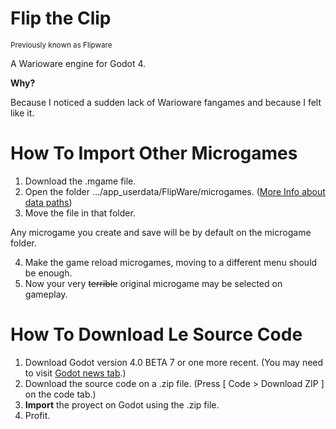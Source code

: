 # Flip the Clip
<sub>Previously known as Flipware</sub>


A Warioware engine for Godot 4.

**Why?**

Because I noticed a sudden lack of Warioware fangames and because I felt like it.



# How To Import Other Microgames
1. Download the .mgame file.
2. Open the folder .../app_userdata/FlipWare/microgames. ([More Info about data paths](https://docs.godotengine.org/en/latest/tutorials/io/data_paths.html#doc-data-paths))
3. Move the file in that folder.

Any microgame you create and save will be by default on the microgame folder.

4. Make the game reload microgames, moving to a different menu should be enough.
5. Now your very ~~terrible~~ original microgame may be selected on gameplay.


# How To Download Le Source Code
1. Download Godot version 4.0 BETA 7 or one more recent. (You may need to visit [Godot news tab](https://godotengine.org/news/default/1).)
2. Download the source code on a .zip file. (Press [ Code > Download ZIP ] on the code tab.)
3. **Import** the proyect on Godot using the .zip file.
4. Profit.
